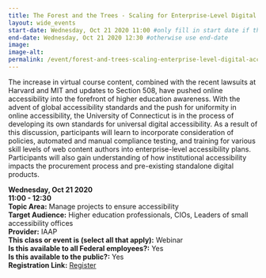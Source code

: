 ```yaml
---
title: The Forest and the Trees - Scaling for Enterprise-Level Digital Accessibility
layout: wide_events
start-date: Wednesday, Oct 21 2020 11:00 #only fill in start date if the events spans multiple days
end-date: Wednesday, Oct 21 2020 12:30 #otherwise use end-date
image:
image-alt: 
permalink: /event/forest-and-trees-scaling-enterprise-level-digital-accessibility/
---
```


The increase in virtual course content, combined with the recent lawsuits at Harvard and MIT and updates to Section 508, have pushed online accessibility into the forefront of higher education awareness. With the advent of global accessibility standards and the push for uniformity in online accessibility, the University of Connecticut is in the process of developing its own standards for universal digital accessibility. As a result of this discussion, participants will learn to incorporate consideration of policies, automated and manual compliance testing, and training for various skill levels of web content authors into enterprise-level accessibility plans. Participants will also gain understanding of how institutional accessibility impacts the procurement process and pre-existing standalone digital products.

**Wednesday, Oct 21 2020**    
**11:00 - 12:30**  
**Topic Area:** Manage projects to ensure accessibility  
**Target Audience:** Higher education professionals, CIOs, Leaders of small accessibility offices  
**Provider:** IAAP  
**This class or event is (select all that apply):** Webinar  
**Is this available to all Federal employees?:** Yes  
**Is this available to the public?:** Yes  
**Registration Link:** <a href="https://www.accessibilityassociation.org/s/archived-webinar-details?id=a0A3p000014wdWuEAI" aria-label="Event Registration Link (opens in a new window)">Register</a>
